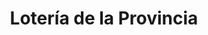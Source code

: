 ---
title: "Lotería de la Provincia"
url: /olivos/loteria-de-la-provincia-avenida-maipu-2/
shop: Lotterie
---